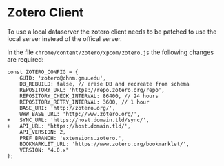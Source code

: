 # Zotero Client
To use a local dataserver the zotero client needs to be patched to use the local server instead of the offical server.

In the file `chrome/content/zotero/xpcom/zotero.js` the following changes are required:

    const ZOTERO_CONFIG = {
    	GUID: 'zotero@chnm.gmu.edu',
    	DB_REBUILD: false, // erase DB and recreate from schema
    	REPOSITORY_URL: 'https://repo.zotero.org/repo',
    	REPOSITORY_CHECK_INTERVAL: 86400, // 24 hours
    	REPOSITORY_RETRY_INTERVAL: 3600, // 1 hour
    	BASE_URI: 'http://zotero.org/',
    	WWW_BASE_URL: 'http://www.zotero.org/',
    +	SYNC_URL: 'https://host.domain.tld/sync/',
    +	API_URL: 'https://host.domain.tld/',
    	API_VERSION: 2,
    	PREF_BRANCH: 'extensions.zotero.',
    	BOOKMARKLET_URL: 'https://www.zotero.org/bookmarklet/',
    	VERSION: "4.0.x"
    };
